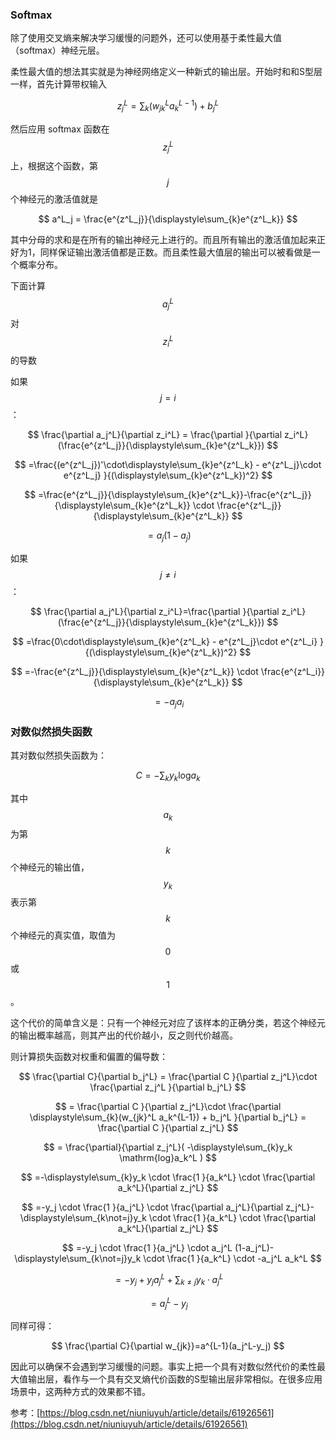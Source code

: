 ### Softmax

除了使用交叉熵来解决学习缓慢的问题外，还可以使用基于柔性最大值（softmax）神经元层。

柔性最大值的想法其实就是为神经网络定义一种新式的输出层。开始时和和S型层一样，首先计算带权输入


$$
z^L_j=\displaystyle\sum_{k}(w_{jk}^L a_k^{L-1}) + b_j^L
$$


然后应用 softmax 函数在$$z^L_j$$上，根据这个函数，第$$j$$个神经元的激活值就是


$$
a^L_j = \frac{e^{z^L_j}}{\displaystyle\sum_{k}e^{z^L_k}}
$$


其中分母的求和是在所有的输出神经元上进行的。而且所有输出的激活值加起来正好为1，同样保证输出激活值都是正数。而且柔性最大值层的输出可以被看做是一个概率分布。

下面计算$$a^L_j$$对$$z_i^L$$的导数

如果$$j=i$$：


$$
\frac{\partial a_j^L}{\partial z_i^L} = \frac{\partial }{\partial z_i^L}(\frac{e^{z^L_j}}{\displaystyle\sum_{k}e^{z^L_k}})
$$



$$
=\frac{(e^{z^L_j})'\cdot\displaystyle\sum_{k}e^{z^L_k} - e^{z^L_j}\cdot e^{z^L_j} }{(\displaystyle\sum_{k}e^{z^L_k})^2}
$$



$$
=\frac{e^{z^L_j}}{\displaystyle\sum_{k}e^{z^L_k}}-\frac{e^{z^L_j}}{\displaystyle\sum_{k}e^{z^L_k}} \cdot \frac{e^{z^L_j}}{\displaystyle\sum_{k}e^{z^L_k}}
$$



$$
=a_j (1-a_j)
$$


如果$$j \not = i$$：


$$
\frac{\partial a_j^L}{\partial z_i^L}=\frac{\partial }{\partial z_i^L}(\frac{e^{z^L_j}}{\displaystyle\sum_{k}e^{z^L_k}})
$$



$$
=\frac{0\cdot\displaystyle\sum_{k}e^{z^L_k} - e^{z^L_j}\cdot e^{z^L_i} }{(\displaystyle\sum_{k}e^{z^L_k})^2}
$$



$$
=-\frac{e^{z^L_j}}{\displaystyle\sum_{k}e^{z^L_k}} \cdot \frac{e^{z^L_i}}{\displaystyle\sum_{k}e^{z^L_k}}
$$



$$
= - a_j a_i
$$


### 对数似然损失函数

其对数似然损失函数为：


$$
C=-\displaystyle\sum_{k}y_k \mathrm{log}a_k
$$


其中$$a_k$$为第$$k$$个神经元的输出值，$$y_k$$表示第$$k$$个神经元的真实值，取值为$$0$$或$$1$$。

这个代价的简单含义是：只有一个神经元对应了该样本的正确分类，若这个神经元的输出概率越高，则其产出的代价越小，反之则代价越高。

则计算损失函数对权重和偏置的偏导数：


$$
\frac{\partial C}{\partial b_j^L} = \frac{\partial C }{\partial z_j^L}\cdot \frac{\partial z_j^L }{\partial b_j^L}
$$



$$
= \frac{\partial C }{\partial z_j^L}\cdot \frac{\partial \displaystyle\sum_{k}(w_{jk}^L a_k^{L-1}) + b_j^L }{\partial b_j^L} = \frac{\partial C }{\partial z_j^L}
$$



$$
= \frac{\partial}{\partial z_j^L}( -\displaystyle\sum_{k}y_k \mathrm{log}a_k^L )
$$



$$
=-\displaystyle\sum_{k}y_k \cdot \frac{1 }{a_k^L} \cdot \frac{\partial a_k^L}{\partial z_j^L}
$$



$$
=-y_j \cdot \frac{1 }{a_j^L} \cdot \frac{\partial a_j^L}{\partial z_j^L}-\displaystyle\sum_{k\not=j}y_k \cdot \frac{1 }{a_k^L} \cdot \frac{\partial a_k^L}{\partial z_j^L}
$$



$$
=-y_j \cdot \frac{1 }{a_j^L} \cdot a_j^L (1-a_j^L)-\displaystyle\sum_{k\not=j}y_k \cdot \frac{1 }{a_k^L} \cdot -a_j^L a_k^L
$$



$$
=-y_j + y_j a_j^L +\displaystyle\sum_{k\not=j}y_k \cdot  a_j^L
$$



$$
=a_j^L-y_j
$$


同样可得：


$$
\frac{\partial C}{\partial w_{jk}}=a^{L-1}(a_j^L-y_j)
$$


因此可以确保不会遇到学习缓慢的问题。事实上把一个具有对数似然代价的柔性最大值输出层，看作与一个具有交叉熵代价函数的S型输出层非常相似。在很多应用场景中，这两种方式的效果都不错。

参考：[https://blog.csdn.net/niuniuyuh/article/details/61926561](https://blog.csdn.net/niuniuyuh/article/details/61926561)

